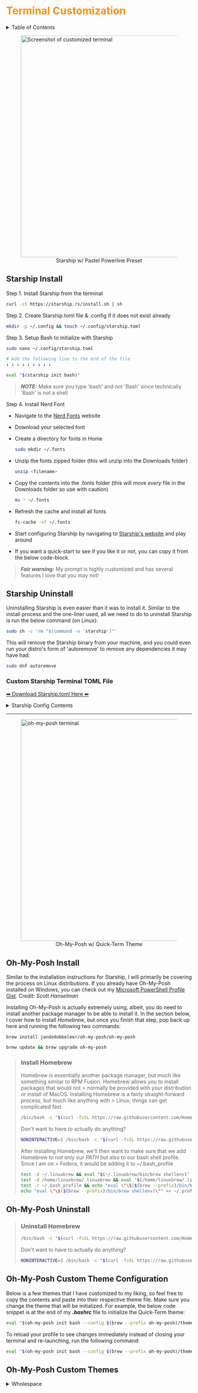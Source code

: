 <h1 style="color:#FF8C00">Terminal Customization</h1>

<details>
    <summary>Table of Contents</summary

[About This Project]()

[Starship Install](#starship-install)

[Starship Uninstall](#starship-uninstall)

[Custom Starship Configuration](#custom-starship-terminal-toml-file)

[Oh-My-Posh Install](#oh-my-posh-install)

* [Homebrew Install](#install-homebrew)

[Oh-My-Posh Uninstall](#oh-my-posh-uninstall)

* [Homebrew Uninstall](#uninstall-homebrew)

[Oh-My-Posh Custom Theme Configuration](#oh-my-posh-custom-theme-configuration)

[Oh-My-Posh Custom Themes](#oh-my-posh-custom-themes)

[License]()
        
[Acknowledgments]()

</details>

<figure>
    <img src="https://i.imgur.com/YRRZIh9.png" alt="Screenshot of customized terminal" height=600>
    <figcaption style="text-align:center;">Starship w/ Pastel Powerline Preset</figcaption>
</figure>

## Starship Install

Step 1. Install Starship from the terminal

```Bash
curl -sS https://starship.rs/install.sh | sh
```

Step 2. Create Starship.toml file & .config if it does not exist already

```bash
mkdir -p ~/.config && touch ~/.config/starship.toml
```

Step 3. Setup Bash to initialize with Starship

```Bash
sudo nano ~/.config/starship.toml

# Add the following line to the end of the file
↓ ↓ ↓ ↓ ↓ ↓ ↓ ↓ ↓

eval "$(starship init bash)"
```
>**_NOTE:_** Make sure you type 'bash' and not 'Bash' since technically 'Bash' is not a shell

Step 4. Install Nerd Font

* Navigate to the [Nerd Fonts](https://www.nerdfonts.com/font-downloads) website

* Download your selected font

* Create a directory for fonts in Home

    ```Bash
    sudo mkdir ~/.fonts
    ```
* Unzip the fonts zipped folder (this will unzip into the Downloads folder)

    ```Bash
    unzip <filename> 
    ```
* Copy the contents into the .fonts folder (this will move _every_ file in the Downloads folder so use with caution)

    ```Bash
    mv * ~/.fonts
    ```

* Refresh the cache and install all fonts

    ```Bash
    fc-cache -vf ~/.fonts
    ```

* Start configuring Starship by navigating to [Starship's website](https://starship.rs/guide/) and play around

* If you want a quick-start to see if you like it or not, you can copy it from the below code-block.

> **_Fair warning:_** My prompt is highly customized and has several features I love that you may not!

## Starship Uninstall

Uninstalling Starship is even easier than it was to install it. Similar to the install process and the one-liner used, all we need to do to uninstall Starship is run the below command (on Linux):

```bash
sudo sh -c 'rm "$(command -v 'starship')"'
```

This will remove the Starship binary from your machine, and you could even run your distro's form of 'autoremove' to remove any dependencies it may have had:

```bash
sudo dnf autoremove
```

### Custom Starship Terminal TOML File

[➡ Download Starship.toml Here ⬅](https://gist.github.com/4x32GB/6be49ac127b60019e4d617617c74fc84/archive/4f541ee0bf1e5a7a5939c1535f6b76667febfb59.zip)


<details>
    <summary>Starship Config Contents</summary>

```toml
    format = """
    [](#FF19B6)\
    $username\
    $hostname\
    [](bg:#DA627D fg:#FF19B6)\
    $directory\
    [](fg:#DA627D bg:#FCA17D)\
    $git_branch\
    $git_status\
    [](fg:#FCA17D bg:#86BBD8)\
    $c\
    $elixir\
    $elm\
    $golang\
    $haskell\
    $java\
    $julia\
    $nodejs\
    $nim\
    $package\
    $python\
    $rust\
    $scala\
    [](fg:#86BBD8 bg:#06969A)\
    $docker_context\
    [](fg:#06969A bg:#D9001D)\
    [ ](fg:#D9001D)\
    $line_break\
    [](#66324E)\
    $memory_usage\
    [ ](fg:#66324E)\
    $line_break\
    [](#D9001D)\
    $time\
    [ ](fg:#D9001D)\
    $line_break\
    >_  (fg:#FA11F2)\
    """

    # Disable the blank line at the start of the prompt
    add_newline = false


    # You can also replace your username with a neat symbol like  to save some space
    [username]```bash
    format = """
    [](#FF19B6)\
    $username\
    $hostname\
    [](bg:#DA627D fg:#FF19B6)\
    $directory\
    [](fg:#DA627D bg:#FCA17D)\
    $git_branch\
    $git_status\
    [](fg:#FCA17D bg:#86BBD8)\
    $c\
    $elixir\
    $elm\
    $golang\
    $haskell\
    $java\
    $julia\
    $nodejs\
    $nim\
    $package\
    $python\
    $rust\
    $scala\
    [](fg:#86BBD8 bg:#06969A)\
    $docker_context\
    [](fg:#06969A bg:#D9001D)\
    [ ](fg:#D9001D)\
    $line_break\
    [](#66324E)\
    $memory_usage\
    [ ](fg:#66324E)\
    $line_break\
    [](#D9001D)\
    $time\
    style = "bg:#DA627D"
    format = "[ $path ]($style)"
    truncation_length = 3
    truncation_symbol = "…/"

    [line_break]
    disabled = false

    [memory_usage]
    disabled = false
    threshold = -1
    format ='[ ${ram} @ ${ram_pct}]($style)'
    style = "bg:#66324E"


    [time]
    disabled = false
    use_12hr = true
    time_format = "%A %B %d %Y @ %r"
    style = "bg:#D9001D"
    format = '[ $time ]($style)'


    # Here is how you can shorten some long paths by text replacement
    # similar to mapped_locations in Oh My Posh:
    [directory.substitutions]
    "Documents" = " "
    "Downloads" = " "
    "Music" = " "
    "Pictures" = " "
    # Keep in mind that the order matters. For example:
    # "Important Documents" = "  "
    # will not be replaced, because "Documents" was already substituted before.
    # So either put "Important Documents" before "Documents" or use the substituted version:
    # "Important  " = "  "

    [c]
    symbol = " "
    style = "bg:#86BBD8"
    format = '[ $symbol ($version) ]($style)'

    [docker_context]
    symbol = " "
    style = "bg:#06969A"
    format = '[ $symbol $context ]($style) $path'

    [elixir]
    symbol = " "
    style = "bg:#86BBD8"
    format = '[ $symbol ($version) ]($style)'

    [elm]
    symbol = " "
    style = "bg:#86BBD8"
    format = '[ $symbol ($version) ]($style)'

    [git_branch]
    symbol = " "
    style = "bg:#FCA17D"
    format = '[ $symbol $branch ]($style)'

    [git_status]
    style = "bg:#FCA17D"
    format = '[$all_status$ahead_behind ]($style)'

    [golang]
    symbol = " "
    style = "bg:#86BBD8"
    format = '[ $symbol ($version) ]($style)'

    [haskell]
    symbol = " "
    style = "bg:#86BBD8"
    format = '[ $symbol ($version) ]($style)'

    [java]
    symbol = " "
    style = "bg:#86BBD8"
    format = '[ $symbol ($version) ]($style)'

    [julia]
    symbol = " "
    style = "bg:#86BBD8"
    format = '[ $symbol ($version) ]($style)'

    [nodejs]
    symbol = ""
    style = "bg:#86BBD8"
    format = '[ $symbol ($version) ]($style)'

    [nim]
    symbol = " "
    style = "bg:#86BBD8"
    format = '[ $symbol ($version) ]($style)'

    [package]
    symbol = " "

    [python]
    symbol = " "

    [rust]
    symbol = ""
    style = "bg:#86BBD8"
    format = '[ $symbol ($version) ]($style)'

    [scala]
    symbol = " "
    style = "bg:#86BBD8"
    format = '[ $symbol ($version) ]($style)'
```

</details>

---

<figure>
    <img src="https://i.imgur.com/oCjJvPB.png" alt="oh-my-posh terminal" height=600>
    <figcaption style="text-align:center;">Oh-My-Posh w/ Quick-Term Theme</figcaption>
</figure>

## Oh-My-Posh Install

Similar to the installation instructions for Starship, I will primarily be covering the process on Linux distributions. If you already have Oh-My-Posh installed on Windows, you can check out my [Microsoft PowerShell Profile Gist](https://gist.github.com/4x32GB/d94e1475587d100d336b79aa4187246c). _Credit: Scott Hanselman_

Installing Oh-My-Posh is actually extremely using, albeit, you do need to install another package manager to be able to install it. In the section below, I cover how to install _Homebrew_, but once you finish that step, pop back up here and running the following two commands:

```
brew install jandedobbeleer/oh-my-posh/oh-my-posh
```

```bash
brew update && brew upgrade oh-my-posh
```

> ### Install Homebrew
> 
> Homebrew is essentially another package manager, but much like something similar to RPM Fusion. Homebrew allows you to install packages that would not > normally be provided with your distribution or install of MacOS. Installing Homebrew is a fairly straight-forward process, but much like anything with > Linux, things can get complicated fast.
> 
> ```bash
> /bin/bash -c "$(curl -fsSL https://raw.githubusercontent.com/Homebrew/install/HEAD/install.sh)"
> ```
> 
> Don't want to have to actually do anything?
> 
> ```bash
> NONINTERACTIVE=1 /bin/bash -c "$(curl -fsSL https://raw.githubusercontent.com/Homebrew/install/HEAD/> > install.sh)"
> ```
> 
> After installing Homebrew, we'll then want to make sure that we add Homebrew to not only our _PATH_ but also to our bash shell profile. Since I am on > Fedora, it would be adding it to ~/.bash_profile
> 
> ```bash
> test -d ~/.linuxbrew && eval "$(~/.linuxbrew/bin/brew shellenv)"
> test -d /home/linuxbrew/.linuxbrew && eval "$(/home/linuxbrew/.linuxbrew/bin/brew shellenv)"
> test -r ~/.bash_profile && echo "eval \"\$($(brew --prefix)/bin/brew shellenv)\"" >> ~/.bash_profile
> echo "eval \"\$($(brew --prefix)/bin/brew shellenv)\"" >> ~/.profile
> ```
## Oh-My-Posh Uninstall

> ### Uninstall Homebrew
> 
> ```bash
> /bin/bash -c "$(curl -fsSL https://raw.githubusercontent.com/Homebrew/install/HEAD/uninstall.sh)"
> ```
> 
> Don't want to have to actually do anything?
> 
> ```bash
> NONINTERACTIVE=1 /bin/bash -c "$(curl -fsSL https://raw.githubusercontent.com/Homebrew/install/HEAD/> > uninstall.sh)"
> ```

## Oh-My-Posh Custom Theme Configuration

Below is a few themes that I have customized to my liking, so feel free to copy the contents and paste into their respective theme file. Make sure you change the theme that will be initialized. For example, the below code snippet is at the end of my **_.bashrc_** file to initialize the Quick-Term theme:

```bash
eval "$(oh-my-posh init bash --config $(brew --prefix oh-my-posh)/themes/quick-term.omp.json)"
```

To reload your profile to see changes immediately instead of closing your terminal and re-launching, run the following command:

```bash
eval "$(oh-my-posh init bash --config $(brew --prefix oh-my-posh)/themes/quick-term.omp.json)"
```

## Oh-My-Posh Custom Themes

<details>
    <summary>Wholespace</summary>

```json
    {
  "$schema": "https://raw.githubusercontent.com/JanDeDobbeleer/oh-my-posh/main/themes/schema.json",
  "blocks": [
    {
      "alignment": "left",
      "segments": [
        {
          "background": "#FEF5ED",
          "foreground": "#011627",
          "leading_diamond": "\ue0b2",
          "properties": {
            "macos": "\uf179 ",
            "ubuntu": "\uf31b ",
            "windows": " "
          },
          "style": "diamond",
          "template": "{{ .UserName }} on {{ .HostName }} \uf817 {{ if .WSL }}WSL at {{ end }}{{.Icon}}",
          "trailing_diamond": "<transparent,#FEF5ED>\ue0b2</>",
          "type": "os"
        },
        {
          "background": "#FEF5ED",
          "foreground": "#011627",
          "leading_diamond": "\ue0b2",
          "properties": {
            "time_format": "January 2, 2006 @ 3:04:05 PM"
          },
          "style": "diamond",
          "template": " \u2665 {{ .CurrentDate | date .Format }} ",
          "trailing_diamond": "<transparent,#FEF5ED>\ue0b2</>",
          "type": "time"
        },
        {
          "background": "#516BEB",
          "foreground": "#ffffff",
          "leading_diamond": "\ue0b2",
          "style": "diamond",
          "template": "\uf85a CPU: {{ round .PhysicalPercentUsed .Precision }}% | ",
          "type": "sysinfo"
        },
        {
          "background": "#516BEB",
          "foreground": "#ffffff",
          "style": "diamond",
          "template": "RAM: {{ (div ((sub .PhysicalTotalMemory .PhysicalFreeMemory)|float64) 1000000000.0) }}/{{ (div .PhysicalTotalMemory 1068786176.0) }}GB \uf85a ",
          "trailing_diamond": "<transparent,#516BEB>\ue0b2</>",
          "type": "sysinfo"
        },
        {
          "background": "#575656",
          "foreground": "#d6deeb",
          "leading_diamond": "\ue0b2",
          "properties": {
            "style": "roundrock",
            "threshold": 0
          },
          "style": "diamond",
          "template": " {{ .FormattedMs }} ",
          "trailing_diamond": "\ue0b0",
          "type": "executiontime"
        }
      ],
      "type": "prompt"
    },
    {
      "alignment": "right",
      "segments": [
        {
          "background": "#ffffff",
          "foreground": "#000000",
          "leading_diamond": "\ue0b2",
          "properties": {
            "fetch_package_manager": true,
            "npm_icon": " <#cc3a3a>\ue5fa</> ",
            "yarn_icon": " <#348cba>\uf61a</>"
          },
          "style": "diamond",
          "template": "\ue718 {{ if .PackageManagerIcon }}{{ .PackageManagerIcon }} {{ end }}{{ .Full }}",
          "trailing_diamond": "<transparent,#ffffff>\ue0b2</>",
          "type": "node"
        },
        {
          "background": "#17D7A0",
          "foreground": "#011627",
          "leading_diamond": "\ue0b2",
          "properties": {
            "branch_icon": "\ue725 ",
            "fetch_stash_count": true,
            "fetch_status": true,
            "fetch_upstream_icon": true,
            "fetch_worktree_count": true
          },
          "style": "diamond",
          "template": " {{ .UpstreamIcon }}{{ .HEAD }}{{if .BranchStatus }} {{ .BranchStatus }}{{ end }}{{ if .Working.Changed }} \uf044 {{ .Working.String }}{{ end }}{{ if and (.Working.Changed) (.Staging.Changed) }} |{{ end }}{{ if .Staging.Changed }} \uf046 {{ .Staging.String }}{{ end }}{{ if gt .StashCount 0 }} \uf692 {{ .StashCount }}{{ end }} ",
          "trailing_diamond": "\ue0b0",
          "type": "git"
        }
      ],
      "type": "prompt"
    },
    {
      "alignment": "left",
      "newline": true,
      "segments": [
        {
          "foreground": "#ffafd2",
          "properties": {
            "folder_icon": "\uf07b",
            "home_icon": "home",
            "style": "agnoster_full"
          },
          "style": "diamond",
          "template": " \ue5ff {{ .Path }} ",
          "type": "path"
        },
        {
          "foreground": "#00ff15",
          "foreground_templates": ["{{ if gt .Code 0 }}#ff0000{{ end }}"],
          "properties": {
            "always_enabled": true
          },
          "style": "plain",
          "template": " \uf7d4 ",
          "type": "exit"
        }
      ],
      "type": "prompt"
    }
  ],
  "console_title_template": "{{ .Folder }}",
  "transient_prompt": {
    "background": "transparent",
    "foreground": "#FEF5ED",
    "template": "\ue285 "
  },
  "version": 2
}
```

</details>
